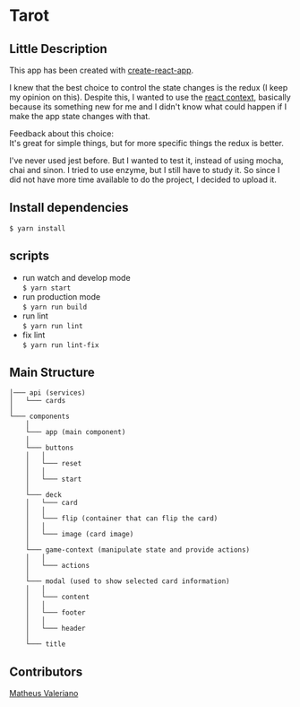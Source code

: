 # Tarot

## Little Description
This app has been created with [create-react-app](https://github.com/facebookincubator/create-react-app).

I knew that the best choice to control the state changes is the redux (I keep my opinion on this). Despite this, I wanted to use the [react context](https://reactjs.org/docs/context.html), basically because its something new for me and I didn't know what could happen if I make the app state changes with that.

Feedback about this choice:\
It's great for simple things, but for more specific things the redux is better.


I've never used jest before. But I wanted to test it, instead of using mocha, chai and sinon. I tried to use enzyme, but I still have to study it. So since I did not have more time available to do the project, I decided to upload it.

## Install dependencies
`$ yarn install`

## scripts
* run watch and develop mode\
  `$ yarn start`
* run production mode\
  `$ yarn run build`
* run lint\
  `$ yarn run lint`
* fix lint\
  `$ yarn run lint-fix`


## Main Structure
```
│─── api (services)
│   └─── cards
│
└─── components
    │
    └─── app (main component)
    │
    └─── buttons
    │   │
    │   └─── reset
    │   │
    │   └─── start
    │
    └─── deck
    │   └─── card
    │   │
    │   └─── flip (container that can flip the card)
    │   │
    │   └─── image (card image)
    │
    └─── game-context (manipulate state and provide actions)
    │   │
    │   └─── actions
    │
    └─── modal (used to show selected card information)
    │   │
    │   └─── content
    │   │
    │   └─── footer
    │   │
    │   └─── header
    │
    └─── title
```


## Contributors
[Matheus Valeriano](https://github.com/mathvaleriano)